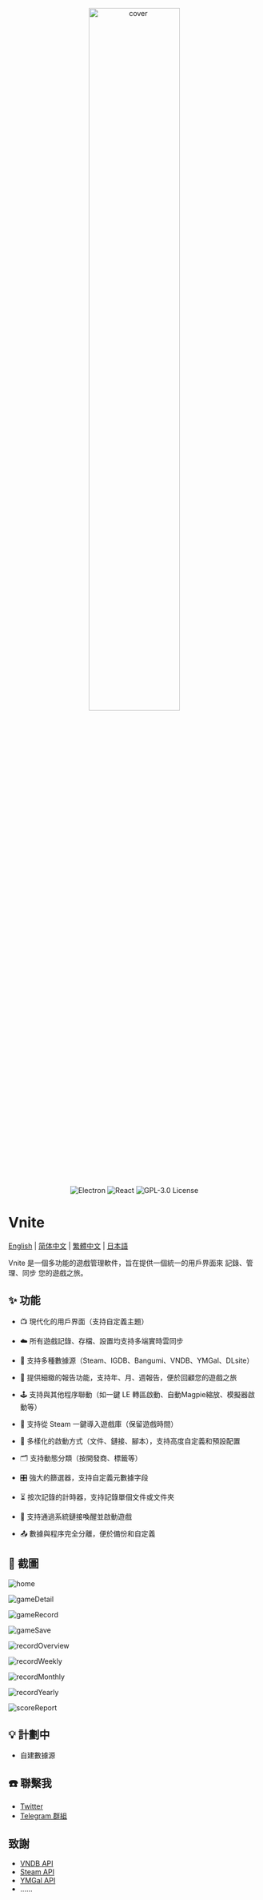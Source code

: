 <p align="center">
  <img src="https://img.timero.xyz/i/2024/12/09/67569c2a322be.png" alt="cover" width="60%">
</p>

<p align="center">
  <img src="https://img.shields.io/badge/Electron-47848F?style=for-the-badge&logo=electron&logoColor=white" alt="Electron">
  <img src="https://img.shields.io/badge/React-61DAFB?style=for-the-badge&logo=react&logoColor=black" alt="React">
  <img src="https://img.shields.io/badge/License-GPL%203.0-blue.svg?style=for-the-badge&logo=gnu&logoColor=white" alt="GPL-3.0 License">
</p>

# Vnite

[English](README.md) | [简体中文](README.zh-CN.md) | [繁體中文](README.zh-TW.md) | [日本語](README.ja.md)

Vnite 是一個多功能的遊戲管理軟件，旨在提供一個統一的用戶界面來 記錄、管理、同步 您的遊戲之旅。

## ✨ 功能

- 📺 現代化的用戶界面（支持自定義主題）

- ☁️ 所有遊戲記錄、存檔、設置均支持多端實時雲同步

- 🔎 支持多種數據源（Steam、IGDB、Bangumi、VNDB、YMGal、DLsite）

- 📃 提供細緻的報告功能，支持年、月、週報告，便於回顧您的遊戲之旅

- 🕹️ 支持與其他程序聯動（如一鍵 LE 轉區啟動、自動Magpie縮放、模擬器啟動等）

- 🔌 支持從 Steam 一鍵導入遊戲庫（保留遊戲時間）

- 👾 多樣化的啟動方式（文件、鏈接、腳本），支持高度自定義和預設配置

- 🗂️ 支持動態分類（按開發商、標籤等）

- 🎛️ 強大的篩選器，支持自定義元數據字段

- ⏳ 按次記錄的計時器，支持記錄單個文件或文件夾

- 🔗 支持通過系統鏈接喚醒並啟動遊戲

- 📤 數據與程序完全分離，便於備份和自定義

## 📸 截圖

![home](https://img.timero.xyz/i/2025/04/02/67ecefcab9ec7.webp)

![gameDetail](https://img.timero.xyz/i/2025/04/02/67ecefde5b5d8.webp)

![gameRecord](https://img.timero.xyz/i/2025/04/02/67eceff02f2d1.webp)

![gameSave](https://img.timero.xyz/i/2025/04/02/67ecf00a19afc.webp)

![recordOverview](https://img.timero.xyz/i/2025/04/02/67ecf018111f7.webp)

![recordWeekly](https://img.timero.xyz/i/2025/04/02/67ecf024f2aee.webp)

![recordMonthly](https://img.timero.xyz/i/2025/04/02/67ecf02fde090.webp)

![recordYearly](https://img.timero.xyz/i/2025/04/02/67ecf03a9e42b.webp)

![scoreReport](https://img.timero.xyz/i/2025/04/02/67ecf045b3382.webp)

## 💡 計劃中

- 自建數據源

## ☎️ 聯繫我

- [Twitter](https://x.com/ximu3_)
- [Telegram 群組](https://t.me/+d65-R_xRx1JlYWZh)

## 致謝

- [VNDB API](https://api.vndb.org/kana)
- [Steam API](https://partner.steamgames.com/doc/api)
- [YMGal API](https://www.ymgal.games/developer)
- ……
